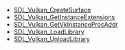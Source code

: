 <!-- BEGIN CATEGORY LIST -->
- [SDL_Vulkan_CreateSurface](SDL_Vulkan_CreateSurface)
- [SDL_Vulkan_GetInstanceExtensions](SDL_Vulkan_GetInstanceExtensions)
- [SDL_Vulkan_GetVkInstanceProcAddr](SDL_Vulkan_GetVkInstanceProcAddr)
- [SDL_Vulkan_LoadLibrary](SDL_Vulkan_LoadLibrary)
- [SDL_Vulkan_UnloadLibrary](SDL_Vulkan_UnloadLibrary)
<!-- END CATEGORY LIST -->

